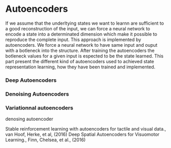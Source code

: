 # Autoencoders

If we assume that the underltying states we want to learnn are sufficient to a good reconstruction of the input, we can force a neural network to encode a state into a determinated dimension which make it possible to reproduce the complete input. This approach is implemented by autoencoders. We force a neural network to have same input and ouput with a botleneck into the structure. After training the autoencoders the botleneck values for a given input is espected to be the state learned. This part present the different kind of autoencoders used to achieved state representation learning, how they have been trained and implemented.

### Deep Autoencoders

### Denoising Autoencoders

### Variationnal autoencoders





denosing autoencoder

Stable reinforcement learning with autoencoders for tactile and visual data., van Hoof, Herke, et al,
(2016) Deep Spatial Autoencoders for Visuomotor Learning., Finn, Chelsea, et al., (2016) 
